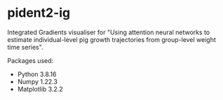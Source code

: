 # pident2-ig
Integrated Gradients visualiser for "Using attention neural networks to estimate individual-level pig growth trajectories from group-level weight time series".

Packages used:
- Python 3.8.16
- Numpy 1.22.3
- Matplotlib 3.2.2
